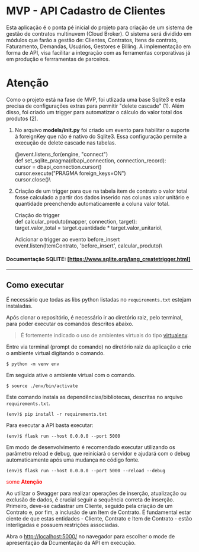 # MVP - API Cadastro de Clientes

Esta aplicação é o ponta pé inicial do projeto para criação de um sistema de gestão de contratos multinuvem (Cloud Broker). O sistema será dividido em módulos que farão a gestão de: Clientes, Contratos, Itens de contrato, Faturamento, Demandas, Usuários, Gestores e Billing. A implementação em forma de API, visa facilitar a integração com as ferramentas corporativas já em produção e ferrramentas de parceiros.  


# Atenção

Como o projeto está na fase de MVP, foi utlizada uma base Sqlite3 e esta precisa de configurações extras para permitir "delete cascade" (1). Além disso, foi criado um trigger para automatizar o cálculo do valor total dos produtos (2).

1. No arquivo **models/__init__.py** foi criado um evento para habilitar o suporte à foreignKey que não é nativo do Sqlite3. Essa configuração permite a execução de delete cascade nas tabelas.

    @event.listens_for(engine, "connect") \
        def set_sqlite_pragma(dbapi_connection, connection_record):\
            cursor = dbapi_connection.cursor()\
            cursor.execute("PRAGMA foreign_keys=ON")\
            cursor.close()\

        
2. Criação de um trigger para que na tabela item de contrato o valor total fosse calculado a partir dos dados inserido nas colunas valor unitário e quantidade preenchendo automaticamente a coluna valor total.

    Criação do trigger\
    def calcular_produto(mapper, connection, target):\
        target.valor_total = target.quantidade * target.valor_unitario\

    Adicionar o trigger ao evento before_insert\
        event.listen(ItemContrato, 'before_insert', calcular_produto)\

#### Documentação SQLITE: [https://www.sqlite.org/lang_createtrigger.html]


---
## Como executar 


É necessário que todas as libs python listadas no `requirements.txt` estejam instaladas.

Após clonar o repositório, é necessário ir ao diretório raiz, pelo terminal, para poder executar os comandos descritos abaixo.


> É fortemente indicado o uso de ambientes virtuais do tipo [virtualenv](https://virtualenv.pypa.io/en/latest/installation.html).


Entre via terminal (prompt de comando) no diretório raiz da aplicação e crie o ambiente virtual digitando o comando. 
```
$ python -m venv env
```

Em seguida ative o ambiente virtual com o comando. 
```
$ source ./env/bin/activate
```

Este comando instala as dependências/bibliotecas, descritas no arquivo `requirements.txt`.
```
(env)$ pip install -r requirements.txt
```

Para executar a API  basta executar:

```
(env)$ flask run --host 0.0.0.0 --port 5000
```

Em modo de desenvolvimento é recomendado executar utilizando os parâmetro reload e debug, que reiniciará o servidor e ajudará com o debug
automaticamente após uma mudança no código fonte. 

```
(env)$ flask run --host 0.0.0.0 --port 5000 --reload --debug
```

<span style="color:red">some **Atenção**</span>

Ao utilizar o Swagger para realizar operações de inserção, atualização ou exclusão de dados, é crucial seguir a sequência correta de inserção. Primeiro, deve-se cadastrar um Cliente, seguido pela criação de um Contrato e, por fim, a inclusão de um Item de Contrato. É fundamental estar ciente de que estas entidades - Cliente, Contrato e Item de Contrato - estão interligadas e possuem restrições associadas.




Abra o [http://localhost:5000/](http://localhost:5000/) no navegador para escolher o mode de apresentação da Dcumentação da API em execução.

